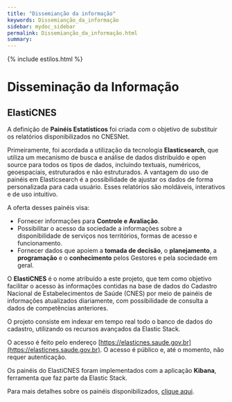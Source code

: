 ```yaml
---
title: "Dissemianção da informação"
keywords: Dissemianção_da_informação
sidebar: mydoc_sidebar
permalink: Dissemianção_da_informação.html
summary: 
---
```


{% include estilos.html %}

# Disseminação da Informação

## ElastiCNES

A definição de **Painéis Estatísticos** foi criada com o objetivo de substituir os relatórios disponibilizados no CNESNet.

Primeiramente, foi acordada a utilização da tecnologia **Elasticsearch**, que utiliza um mecanismo de busca e análise de dados distribuído e open source para todos os tipos de dados, incluindo textuais, numéricos, geoespaciais, estruturados e não estruturados. A vantagem do uso de painéis em Elasticsearch é a possibilidade de ajustar os dados de forma personalizada para cada usuário. Esses relatórios são moldáveis, interativos e de uso intuitivo.

A oferta desses painéis visa:

- Fornecer informações para **Controle e Avaliação**.
- Possibilitar o acesso da sociedade a informações sobre a disponibilidade de serviços nos territórios, formas de acesso e funcionamento.
- Fornecer dados que apoiem a **tomada de decisão**, o **planejamento**, a **programação** e o **conhecimento** pelos Gestores e pela sociedade em geral.

O **ElastiCNES** é o nome atribuído a este projeto, que tem como objetivo facilitar o acesso às informações contidas na base de dados do Cadastro Nacional de Estabelecimentos de Saúde (CNES) por meio de painéis de informações atualizados diariamente, com possibilidade de consulta a dados de competências anteriores.

O projeto consiste em indexar em tempo real todo o banco de dados do cadastro, utilizando os recursos avançados da Elastic Stack.

O acesso é feito pelo endereço [https://elasticnes.saude.gov.br](https://elasticnes.saude.gov.br). O acesso é público e, até o momento, não requer autenticação.

Os painéis do ElastiCNES foram implementados com a aplicação **Kibana**, ferramenta que faz parte da Elastic Stack.

Para mais detalhes sobre os painéis disponibilizados, [clique aqui](#).
